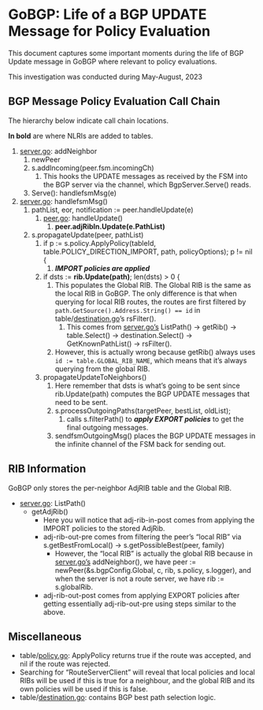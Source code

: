 # GoBGP: Life of a BGP UPDATE Message for Policy Evaluation

This document captures some important moments during the life of BGP Update
message in GoBGP where relevant to policy evaluations.

This investigation was conducted during May-August, 2023

## BGP Message Policy Evaluation Call Chain

The hierarchy below indicate call chain locations.

**In bold** are where NLRIs are added to tables.

1.  [server.go](server.go): addNeighbor
    1.  newPeer
    2.  s.addIncoming(peer.fsm.incomingCh)
        1.  This hooks the UPDATE messages as received by the FSM into the BGP
            server via the channel, which BgpServer.Serve() reads.
    3.  Serve(): handlefsmMsg(e)
2.  [server.go](server.go): handlefsmMsg()
    1.  pathList, eor, notification := peer.handleUpdate(e)
        1.  [peer.go](peer.go): handleUpdate()
            1.  **peer.adjRibIn.Update(e.PathList)**
    2.  s.propagateUpdate(peer, pathList)
        1.  if p := s.policy.ApplyPolicy(tableId, table.POLICY_DIRECTION_IMPORT,
            path, policyOptions); p != nil {
            1.  ***IMPORT policies are applied***
        2.  if dsts := **rib.Update(path)**; len(dsts) > 0 {
            1.  This populates the Global RIB. The Global RIB is the same as the
                local RIB in GoBGP. The only difference is that when querying
                for local RIB routes, the routes are first filtered by
                `path.GetSource().Address.String() == id` in
                table/[destination.go](destination.go)’s rsFilter().
                1.  This comes from [server.go’s](server.go’s) ListPath() ->
                    getRib() -> table.Select() -> destination.Select() ->
                    GetKnownPathList() -> rsFilter().
            2.  However, this is actually wrong because getRib() always uses
                `id := table.GLOBAL_RIB_NAME`, which means that it’s always
                querying from the global RIB.
        3.  propagateUpdateToNeighbors()
            1.  Here remember that dsts is what’s going to be sent since
                rib.Update(path) computes the BGP UPDATE messages that need to
                be sent.
            2.  s.processOutgoingPaths(targetPeer, bestList, oldList);
                1.  calls s.filterPath() to ***apply EXPORT policies*** to get
                    the final outgoing messages.
            3.  sendfsmOutgoingMsg() places the BGP UPDATE messages in the
                infinite channel of the FSM back for sending out.

## RIB Information

GoBGP only stores the per-neighbor AdjRIB table and the Global RIB.

*   [server.go](server.go): ListPath()
    *   getAdjRib()
        *   Here you will notice that adj-rib-in-post comes from applying the
            IMPORT policies to the stored AdjRib.
        *   adj-rib-out-pre comes from filtering the peer’s “local RIB” via
            s.getBestFromLocal() -> s.getPossibleBest(peer, family)
            *   However, the “local RIB” is actually the global RIB because in
                [server.go’s](server.go’s) addNeighbor(), we have peer :=
                newPeer(&s.bgpConfig.Global, c, rib, s.policy, s.logger), and
                when the server is not a route server, we have rib :=
                s.globalRib.
        *   adj-rib-out-post comes from applying EXPORT policies after getting
            essentially adj-rib-out-pre using steps similar to the above.

## Miscellaneous

*   table/[policy.go](policy.go): ApplyPolicy returns true if the route was
    accepted, and nil if the route was rejected.
*   Searching for “RouteServerClient” will reveal that local policies and local
    RIBs will be used if this is true for a neighbour, and the global RIB and
    its own policies will be used if this is false.
*   table/[destination.go](destination.go): contains BGP best path selection
    logic.
